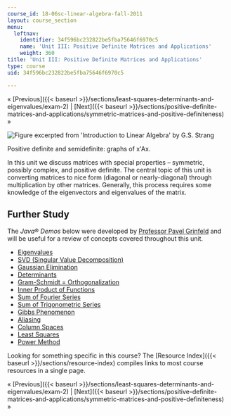 ```yaml
---
course_id: 18-06sc-linear-algebra-fall-2011
layout: course_section
menu:
  leftnav:
    identifier: 34f596bc232822be5fba75646f6970c5
    name: 'Unit III: Positive Definite Matrices and Applications'
    weight: 360
title: 'Unit III: Positive Definite Matrices and Applications'
type: course
uid: 34f596bc232822be5fba75646f6970c5

---
```


« [Previous]({{< baseurl >}}/sections/least-squares-determinants-and-eigenvalues/exam-2) | [Next]({{< baseurl >}}/sections/positive-definite-matrices-and-applications/symmetric-matrices-and-positive-definiteness) »

![Figure excerpted from 'Introduction to Linear Algebra' by G.S. Strang](/coursemedia/18-06sc-linear-algebra-fall-2011/c130e36d70eba3fea7a7830c2ac2f7b7_Unit_3_WIDE.jpg)

Positive definite and semidefinite: graphs of x'Ax.

In this unit we discuss matrices with special properties – symmetric, possibly complex, and positive definite. The central topic of this unit is converting matrices to nice form (diagonal or nearly-diagonal) through multiplication by other matrices. Generally, this process requires some knowledge of the eigenvectors and eigenvalues of the matrix.

Further Study
-------------

The _Java_® _Demos_ below were developed by [Professor Pavel Grinfeld](https://drexel.edu/coas/faculty-research/faculty-directory/Pavel-Grinfeld/) and will be useful for a review of concepts covered throughout this unit.

*   [Eigenvalues](/ans7870/18/18.06/javademo/Eigen/)
*   [SVD (Singular Value Decomposition)](/ans7870/18/18.06/javademo/SVD/)
*   [Gaussian Elimination](/ans7870/18/18.06/javademo/GaussElim/)
*   [Determinants](/ans7870/18/18.06/javademo/Determinant/)
*   [Gram-Schmidt = Orthogonalization](/ans7870/18/18.06/javademo/Gram/)
*   [Inner Product of Functions](/ans7870/18/18.06/javademo/InnerProduct/)
*   [Sum of Fourier Series](/ans7870/18/18.06/javademo/FourierSeries/)
*   [Sum of Trigonometric Series](/ans7870/18/18.06/javademo/FourierSynthesis/)
*   [Gibbs Phenomenon](/ans7870/18/18.06/javademo/Gibbs/)
*   [Aliasing](/ans7870/18/18.06/javademo/Aliasing/)
*   [Column Spaces](/ans7870/18/18.06/javademo/ColSpace/)
*   [Least Squares](/ans7870/18/18.06/javademo/LeastSqr/)
*   [Power Method](/ans7870/18/18.06/javademo/power_method_applet/powerMethod.html)

Looking for something specific in this course? The [Resource Index]({{< baseurl >}}/sections/resource-index) compiles links to most course resources in a single page.

« [Previous]({{< baseurl >}}/sections/least-squares-determinants-and-eigenvalues/exam-2) | [Next]({{< baseurl >}}/sections/positive-definite-matrices-and-applications/symmetric-matrices-and-positive-definiteness) »